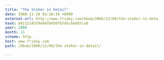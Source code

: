 ```yaml
---
title: "The Stoker in Detail"
date: 2008-11-28 03:38:34 +0000
external-url: http://www.friday.com/bbum/2006/12/09/the-stoker-in-detail/
hash: 8411219379e0978456fbf45c6b487ca9
year: 2008
month: 11
scheme: http
host: www.friday.com
path: /bbum/2006/12/09/the-stoker-in-detail/

---
```



